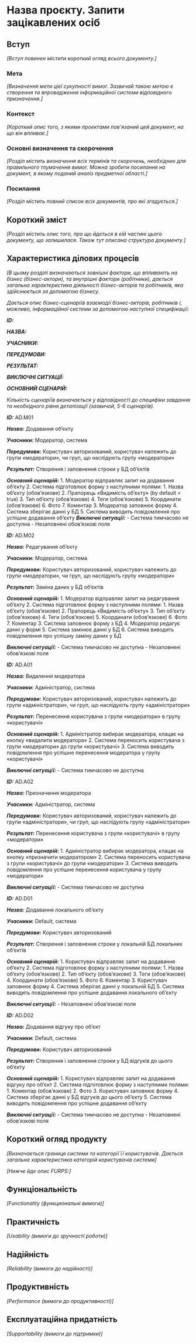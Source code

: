 # Назва проєкту. Запити зацікавлених осіб

## Вступ

*[Вступ повинен містити короткий огляд всього документу.]*

### Мета 

*[Визначення мети цієї сукупності вимог. Зазвичай такою метою є створення та впровадження 
 інформаційної системи відповідного призначення.]*

### Контекст

*[Короткий опис того, з якими проектами пов'язаний цей документ, на що він впливає.]*


### Основні визначення та скорочення

*[Розділ містить визначення всіх термінів та скорочень, необхідних для правильного
тлумачення вимог. Можна зробити посилання на документ, в якому поданий аналіз предметної області.]*


### Посилання

*[Розділ містить повний список всіх документів, про які згадується.]*


## Короткий зміст

*[Розділ містить опис того, про що йдеться в еій частині цього документу, що залишилася. 
Також тут описана структура документу.]*

## Характеристика ділових процесів

*[В цьому розділі визначаються зовнішні фактори, що впливають на бізнес (бізнес-актори), 
та внутрішні фактори (робітники), дається загальна характеристика діяльності бізнес-акторів 
та робітників, яка здійснюється за допомогою бізнесу.*

*Дається опис бізнес-сценаріїв взаємодії бізнес-акторів, робітників і, можливо, інформаційної системи за допомогою наступної
специфікації:*

   
***ID:***
    
***НАЗВА:***
    
***УЧАСНИКИ:***

***ПЕРЕДУМОВИ:***

***РЕЗУЛЬТАТ:***

***ВИКЛЮЧНІ СИТУАЦІЇ:***

***ОСНОВНИЙ СЦЕНАРІЙ:***

*Кількість сценаріїв визначається у відповідності до специфіки завдання та необхідного 
рівня деталізації (зазвичай, 5-6 сценаріїв).*

***ID:*** AD.M01

***Назва:*** Додавання об’єкту

***Учасники:*** Модератор, система

***Передумови:*** Користувач авторизований, користувач належить до групи «модератори», чи груп, що наслідують групу «модератори»

***Результат:*** Створення і заповнення строки у БД об’єктів

***Основний сценарій:*** 
    1. Модератор відправляє запит на додавання об’єкту
    2. Система підготовлює форму з наступними полями:
        1. Назва об’єкту (обов’язкове)
        2. Прапорець «Видимість об’єкту» (by default = true)
        3. Тип об’єкту (обов’язкове)
        4. Теги (обов’язкове)
        5. Координати (обов’язкове)
        6. Фото
        7. Коментар
    3. Модератор заповнює форму 
    4. Система зберігає данні у БД
    5. Система виводить повідомлення про успішне додавання об’єкту
***Виключні ситуації:***
    - Система тимчасово не доступна
    - Незаповнені обов’язкові поля
    
    
***ID:*** AD.M02

***Назва:*** Редагування об’єкту

***Учасники:*** Модератор, система

***Передумови:*** Користувач авторизований, користувач належить до групи «модератори», чи груп, що наслідують групу «модератори»

***Результат:*** Заміна даних у БД об’єктів

***Основний сценарій:*** 
    1. Модератор відправляє запит на редагування об’єкту
    2. Система підготовлює форму з наступними полями:
        1. Назва об’єкту (обов’язкове)
        2. Прапорець «Видимість об’єкту»
        3. Тип об’єкту (обов’язкове)
        4. Теги (обов’язкове)
        5. Координати (обов’язкове)
        6. Фото
        7. Коментар
    3. Система заповнює форму з БД
    4. Модератор редагує данні у формі
    5. Система замінює данні у БД
    6. Система виводить повідомлення про успішну заміну даних у БД

***Виключні ситуації:***
    - Система тимчасово не доступна
    - Незаповнені обов’язкові поля
    
    

***ID:*** AD.A01

***Назва:*** Видалення модератора

***Учасники:*** Адміністратор, система

***Передумови:*** Користувач авторизований, користувач належить до групи «адміністратори», чи груп, що наслідують групу «адміністратори»

***Результат:*** Перенесення користувача з групи «модератори» в групу «користувачі»

***Основний сценарій:***
    1. Адміністратор вибирає модератора, клацає на кнопку «видалити модератора»
    2. Система переносить користувача з групи «модератори» до групи «користувачі»
    3. Система виводить повідомлення про успішне перенесення модератора у групу «користувачі»

***Виключні ситуації:***
    - Система тимчасово не доступна
    
    
***ID:*** AD.A02

***Назва:*** Призначення модератора

***Учасники:*** Адміністратор, система

***Передумови:*** Користувач авторизований, користувач належить до групи «адміністратори», чи груп, що наслідують групу «адміністратори»

***Результат:*** Перенесення користувача з групи «користувачі» в групу «модератори»

***Основний сценарій:*** 
    1. Адміністратор вибирає модератора, клацає на кнопку «призначити модератором»
    2. Система переносить користувача з групи «користувачі» до групи «модератори»
    3. Система виводить повідомлення про успішне перенесення користувача у групу «модератори»

***Виключні ситуації:*** 
    - Система тимчасово не доступна
    
    
***ID:*** AD.D01

***Назва:*** Додавання локального об’єкту

***Учасники:*** Default, система

***Передумови:*** Користувач авторизований

***Результат:*** Створення і заповнення строки у локальній БД локальних об’єктів

***Основний сценарій:*** 
    1. Користувач відправляє запит на додавання об’єкту
    2. Система підготовлює форму з наступними полями:
        1. Назва об’єкту (обов’язкове)
        2. Тип об’єкту (обов’язкове)
        3. Теги (обов’язкове)
        4. Координати (обов’язкове)
        5. Фото
        6. Коментар
    3. Користувач заповнює форму 
    4. Система зберігає данні у локальній БД
    5. Система виводить повідомлення про успішне додавання локального об’єкту

***Виключні ситуації:***
    - Незаповнені обов’язкові поля
    
    

***ID:*** AD.D02

***Назва:*** Додавання відгуку про об’єкт

***Учасники:*** Default, система

***Передумови:*** Користувач авторизований

***Результат:*** Створення і заповнення строки у БД відгуків до цього об’єкту

***Основний сценарій:***
    1. Користувач відправляє запит на додавання відгуку про об’єкт
    2. Система підготовлює форму з наступними полями:
        1. Коментар (обов’язкове)
        2. Фото
    3. Користувач заповнює форму
    4. Система зберігає данні у БД відгуків до цього об’єкту
    5. Система виводить повідомлення про успішне додавання об’єкту

***Виключні ситуації:*** 
    - Система тимчасово не доступна
    - Незаповнені обов’язкові поля
    
    
 
## Короткий огляд продукту

*[Визначається границя системи та категорії її користувачів. Дається загальна характеристика категорій користувачів
системи]*

*[Нижче йде опис FURPS:]*


## Функціональність

*[Functionality (функциональні вимоги)]*

## Практичність

*[Usability (вимоги до зручності роботи)]*

## Надійність

*[Reliability (вимоги до надійності)]*

## Продуктивність

*[Performance (вимоги до продуктивності)]*

## Експлуатаційна придатність

*[Supportability (вимоги до підтримки)]*
